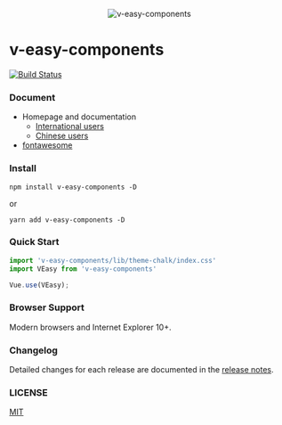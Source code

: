 <p align="center">
  <img src="https://linkorg.club/logo.png" alt="v-easy-components">
</p>

# v-easy-components

[![Build Status](https://travis-ci.com/Linkontoask/v-easy-components.svg?token=DxCbMdsVpziN8id5YUJs&branch=master)](https://travis-ci.com/Linkontoask/v-easy-components)
<a href="https://github.com/Linkontoask/v-easy"><img src="https://img.shields.io/badge/dev-v0.7.0-blue.svg" alt=""></a>
<a href="https://github.com/Linkontoask/v-easy"><img src="https://img.shields.io/badge/size-151kb-green.svg" alt=""></a>
<a href="https://github.com/Linkontoask/v-easy"><img src="https://img.shields.io/badge/vue-2.x-orange.svg" alt=""></a>
<a href="https://github.com/Linkontoask/v-easy"><img src="https://img.shields.io/badge/license-MIT-red.svg" alt=""></a>

### Document

+ Homepage and documentation
  + [International users](https://linkorg.club)
  + [Chinese users](https://linkorg.club/zh/)
+ [fontawesome](https://fontawesome.com/start)

### Install
```
npm install v-easy-components -D
```
or
```
yarn add v-easy-components -D
```

### Quick Start
``` javascript
import 'v-easy-components/lib/theme-chalk/index.css'
import VEasy from 'v-easy-components'

Vue.use(VEasy);
```

### Browser Support

Modern browsers and Internet Explorer 10+.

### Changelog

Detailed changes for each release are documented in the [release notes](change-log.md).

### LICENSE

[MIT](./src/LICENSE)
